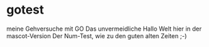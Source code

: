 # gotest
meine Gehversuche mit GO
  Das unvermeidliche Hallo Welt hier in der mascot-Version
  Der Num-Test, wie zu den guten alten Zeiten ;-)
